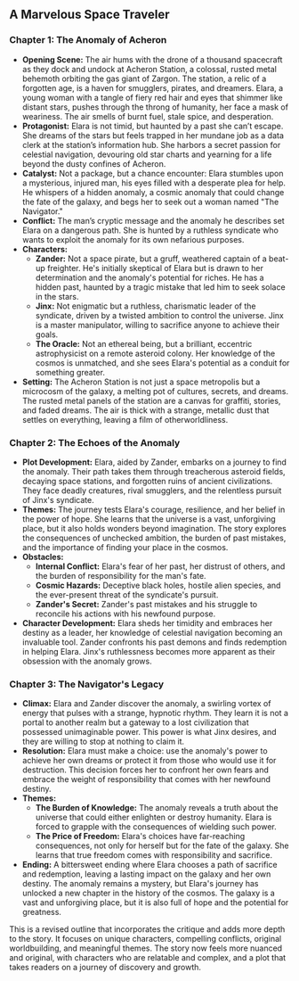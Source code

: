 ## A Marvelous Space Traveler

### Chapter 1: The Anomaly of Acheron

* **Opening Scene:**  The air hums with the drone of a thousand spacecraft as they dock and undock at Acheron Station, a colossal, rusted metal behemoth orbiting the gas giant of Zargon. The station, a relic of a forgotten age, is a haven for smugglers, pirates, and dreamers. Elara, a young woman with a tangle of fiery red hair and eyes that shimmer like distant stars, pushes through the throng of humanity, her face a mask of weariness.  The air smells of burnt fuel, stale spice, and desperation. 
* **Protagonist:**  Elara is not timid, but haunted by a past she can’t escape. She dreams of the stars but feels trapped in her mundane job as a data clerk at the station’s information hub. She harbors a secret passion for celestial navigation, devouring old star charts and yearning for a life beyond the dusty confines of Acheron. 
* **Catalyst:** Not a package, but a chance encounter: Elara stumbles upon a mysterious, injured man, his eyes filled with a desperate plea for help. He whispers of a hidden anomaly, a cosmic anomaly that could change the fate of the galaxy, and begs her to seek out a woman named "The Navigator." 
* **Conflict:**  The man’s cryptic message and the anomaly he describes set Elara on a dangerous path. She is hunted by a ruthless syndicate who wants to exploit the anomaly for its own nefarious purposes. 
* **Characters:** 
    * **Zander:** Not a space pirate, but a gruff, weathered captain of a beat-up freighter. He's initially skeptical of Elara but is drawn to her determination and the anomaly's potential for riches. He has a hidden past, haunted by a tragic mistake that led him to seek solace in the stars. 
    * **Jinx:** Not enigmatic but a ruthless, charismatic leader of the syndicate, driven by a twisted ambition to control the universe. Jinx is a master manipulator, willing to sacrifice anyone to achieve their goals. 
    * **The Oracle:** Not an ethereal being, but a brilliant, eccentric astrophysicist on a remote asteroid colony. Her knowledge of the cosmos is unmatched, and she sees Elara's potential as a conduit for something greater.
* **Setting:**  The Acheron Station is not just a space metropolis but a microcosm of the galaxy, a melting pot of cultures, secrets, and dreams. The rusted metal panels of the station are a canvas for graffiti, stories, and faded dreams. The air is thick with a strange, metallic dust that settles on everything, leaving a film of otherworldliness.

### Chapter 2: The Echoes of the Anomaly

* **Plot Development:**  Elara, aided by Zander, embarks on a journey to find the anomaly. Their path takes them through treacherous asteroid fields, decaying space stations, and forgotten ruins of ancient civilizations. They face deadly creatures, rival smugglers, and the relentless pursuit of Jinx's syndicate. 
* **Themes:**  The journey tests Elara's courage, resilience, and her belief in the power of hope.  She learns that the universe is a vast, unforgiving place, but it also holds wonders beyond imagination. The story explores the consequences of unchecked ambition, the burden of past mistakes, and the importance of finding your place in the cosmos. 
* **Obstacles:**
    * **Internal Conflict:** Elara's fear of her past, her distrust of others, and the burden of responsibility for the man's fate.
    * **Cosmic Hazards:**  Deceptive black holes,  hostile alien species, and the ever-present threat of the syndicate's pursuit.
    * **Zander's Secret:**  Zander's past mistakes and his struggle to reconcile his actions with his newfound purpose.
* **Character Development:** Elara sheds her timidity and embraces her destiny as a leader, her knowledge of celestial navigation becoming an invaluable tool. Zander confronts his past demons and finds redemption in helping Elara.  Jinx's ruthlessness becomes more apparent as their obsession with the anomaly grows. 

### Chapter 3: The Navigator's Legacy

* **Climax:**  Elara and Zander discover the anomaly, a swirling vortex of energy that pulses with a strange, hypnotic rhythm. They learn it is not a portal to another realm but a gateway to a lost civilization that possessed unimaginable power. This power is what Jinx desires, and they are willing to stop at nothing to claim it. 
* **Resolution:**  Elara must make a choice:  use the anomaly's power to achieve her own dreams or protect it from those who would use it for destruction. This decision forces her to confront her own fears and embrace the weight of responsibility that comes with her newfound destiny.
* **Themes:** 
    * **The Burden of Knowledge:**  The anomaly reveals a truth about the universe that could either enlighten or destroy humanity. Elara is forced to grapple with the consequences of wielding such power.
    * **The Price of Freedom:**  Elara's choices have far-reaching consequences, not only for herself but for the fate of the galaxy.  She learns that true freedom comes with responsibility and sacrifice. 
* **Ending:** A bittersweet ending where Elara chooses a path of sacrifice and redemption, leaving a lasting impact on the galaxy and her own destiny.  The anomaly remains a mystery, but Elara's journey has unlocked a new chapter in the history of the cosmos.  The galaxy is a vast and unforgiving place, but it is also full of hope and the potential for greatness. 

This is a revised outline that incorporates the critique and adds more depth to the story. It focuses on unique characters, compelling conflicts, original worldbuilding, and meaningful themes.  The story now feels more nuanced and original, with characters who are relatable and complex, and a plot that takes readers on a journey of discovery and growth. 
